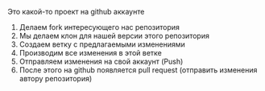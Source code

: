Это какой-то проект на github аккаунте

1. Делаем fork интересующего нас репозитория
2. Мы делаем клон для нашей версии этого репозитория
3. Создаем ветку с предлагаемыми изменениями
4. Производим все изменения в этой ветке
5. Отправляем изменения на свой аккаунт (Push)
6.  После этого на github появляется pull request (отправить изменения автору репозитория)